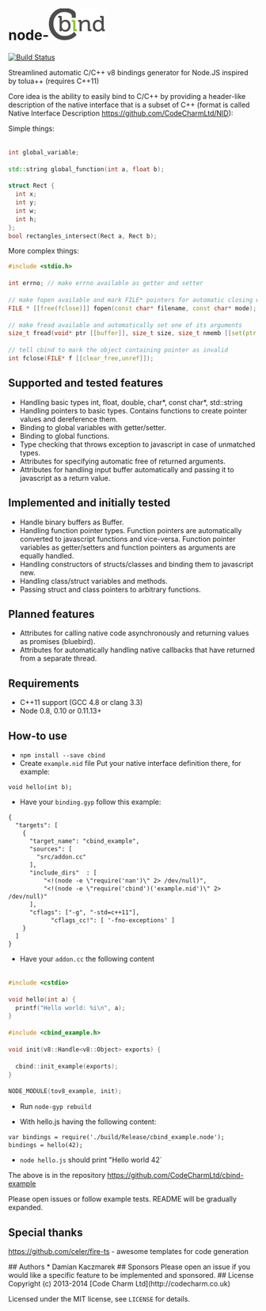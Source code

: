 node-![cbind](https://raw.githubusercontent.com/CodeCharmLtd/node-cbind/master/cbind.png)
==============
[![Build Status](https://travis-ci.org/CodeCharmLtd/node-cbind.svg?branch=master)](https://travis-ci.org/CodeCharmLtd/node-cbind)

Streamlined automatic C/C++ v8 bindings generator for Node.JS inspired by tolua++ (requires C++11)

Core idea is the ability to easily bind to C/C++ by providing a header-like description of the native interface that is a subset of C++ (format is called Native Interface Description https://github.com/CodeCharmLtd/NID):

Simple things:
```c++

int global_variable;

std::string global_function(int a, float b);

struct Rect {
  int x;
  int y;
  int w;
  int h;
};
bool rectangles_intersect(Rect a, Rect b);

```

More complex things:
```c++
#include <stdio.h>

int errno; // make errno available as getter and setter

// make fopen available and mark FILE* pointers for automatic closing when gced
FILE * [[free(fclose)]] fopen(const char* filename, const char* mode);

// make fread available and automatically set one of its arguments
size_t fread(void* ptr [[buffer]], size_t size, size_t nmemb [[set(ptr.length / size)]], FILE* stream [[handle]]);

// tell cbind to mark the object containing pointer as invalid
int fclose(FILE* f [[clear_free,unref]]);
```



## Supported and tested features

* Handling basic types int, float, double, char*, const char*, std::string
* Handling pointers to basic types. Contains functions to create pointer values and dereference them.
* Binding to global variables with getter/setter.
* Binding to global functions.
* Type checking that throws exception to javascript in case of unmatched types.
* Attributes for specifying automatic free of returned arguments.
* Attributes for handling input buffer automatically and passing it to javascript as a return value.

## Implemented and initially tested

* Handle binary buffers as Buffer.
* Handling function pointer types. Function pointers are automatically converted to javascript functions and vice-versa. Function pointer variables as getter/setters and function pointers as arguments are equally handled.
* Handling constructors of structs/classes and binding them to javascript new.
* Handling class/struct variables and methods.
* Passing struct and class pointers to arbitrary functions.

## Planned features

* Attributes for calling native code asynchronously and returning values as promises (bluebird).
* Attributes for automatically handling native callbacks that have returned from a separate thread.

## Requirements

* C++11 support (GCC 4.8 or clang 3.3)
* Node 0.8, 0.10 or 0.11.13+

## How-to use

* `npm install --save cbind`
* Create `example.nid` file
Put your native interface definition there, for example:

```
void hello(int b);
```

* Have your `binding.gyp` follow this example:
```
{
  "targets": [
    {
      "target_name": "cbind_example",
      "sources": [
        "src/addon.cc"
      ],
      "include_dirs"  : [
          "<!(node -e \"require('nan')\" 2> /dev/null)",
          "<!(node -e \"require('cbind')('example.nid')\" 2> /dev/null)"
      ],
      "cflags": ["-g", "-std=c++11"],
			"cflags_cc!": [ '-fno-exceptions' ]
    }
  ]
}
```
* Have your `addon.cc` the following content
```c++

#include <cstdio>

void hello(int a) {
  printf("Hello world: %i\n", a);
}

#include <cbind_example.h>

void init(v8::Handle<v8::Object> exports) {
  
  cbind::init_example(exports);
}

NODE_MODULE(tov8_example, init);
```

* Run `node-gyp rebuild`

* With hello.js having the following content:
```
var bindings = require('./build/Release/cbind_example.node');
bindings = hello(42);
```

* `node hello.js` should print "Hello world 42`

The above is in the repository https://github.com/CodeCharmLtd/cbind-example


Please open issues or follow example tests. README will be gradually expanded.


## Special thanks

https://github.com/celer/fire-ts - awesome templates for code generation


<a name="authors"/>
## Authors
* Damian Kaczmarek <damian@codecharm.co.uk> <rush@rushbase.net>

<a name="sponsors"/>
## Sponsors
Please open an issue if you would like a specific feature to be implemented and sponsored.

<a name="license"/>
## License
Copyright (c) 2013-2014 [Code Charm Ltd](http://codecharm.co.uk)

Licensed under the MIT license, see `LICENSE` for details.



